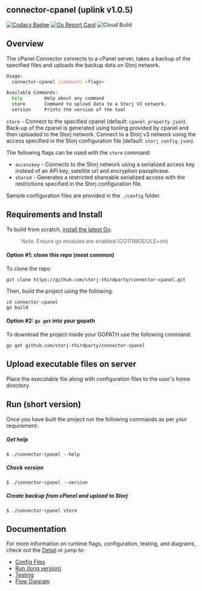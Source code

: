 ## connector-cpanel (uplink v1.0.5)

[![Codacy Badge](https://api.codacy.com/project/badge/Grade/5da0d3aaeb1c4b608b1b7d79521e0bfb)](https://app.codacy.com/gh/storj-thirdparty/connector-cpanel?utm_source=github.com&utm_medium=referral&utm_content=storj-thirdparty/connector-cpanel&utm_campaign=Badge_Grade_Dashboard)
[![Go Report Card](https://goreportcard.com/badge/github.com/storj-thirdparty/connector-cpanel)](https://goreportcard.com/report/github.com/storj-thirdparty/connector-cpanel)
![Cloud Build](https://storage.googleapis.com/storj-utropic-services-badges/builds/connector-cpanel/branches/master.svg)


## Overview

The cPanel Connector connects to a cPanel server, takes a backup of the specified files and uploads the backup data on Storj network.

```bash
Usage:
  connector-cpanel [command] <flags>

Available Commands:
  help        Help about any command
  store       Command to upload data to a Storj V3 network.
  version     Prints the version of the tool

```



`store` - Connect to the specified cpanel (default: `cpanel_property.json`).  Back-up of the cpanel is generated using tooling provided by cpanel and then uploaded to the Storj network.  Connect to a Storj v3 network using the access specified in the Storj configuration file (default: `storj_config.json`).

The following flags  can be used with the `store` command:

* `accesskey` - Connects to the Storj network using a serialized access key instead of an API key, satellite url and encryption passphrase.
* `shared` - Generates a restricted shareable serialized access with the restrictions specified in the Storj configuration file.


Sample configuration files are provided in the `./config` folder.



## Requirements and Install

To build from scratch, [install the latest Go](https://golang.org/doc/install#install).

> Note: Ensure go modules are enabled (GO111MODULE=on)



#### Option #1: clone this repo (most common)

To clone the repo

```
git clone https://github.com/storj-thirdparty/connector-cpanel.git
```
Then, build the project using the following:

```
cd connector-cpanel
go build
```



#### Option #2:  ``go get`` into your gopath

 To download the project inside your GOPATH use the following command:

```
go get github.com/storj-thirdparty/connector-cpanel
```

## Upload executable files on server

Place the executable file along with configuration files to the user's home directory. 

## Run (short version)

Once you have built the project run the following commands as per your requirement:

##### Get help

```
$ ./connector-cpanel --help
```

##### Check version

```
$ ./connector-cpanel --version
```

##### Create backup from cPanel and upload to Storj

```
$ ./connector-cpanel store
```



## Documentation

For more information on runtime flags, configuration, testing, and diagrams, check out the [Detail](//github.com/storj-thirdparty/connector-cpanel/wiki/) or jump to:

* [Config Files](//github.com/storj-thirdparty/connector-cpanel/wiki/#config-files)
* [Run (long version)](//github.com/utropicmedia/storj-cpanl/wiki/#run)
* [Testing](//github.com/storj-thirdparty/connector-cpanel/wiki/#testing)
* [Flow Diagram](//github.com/storj-thirdparty/connector-cpanel/wiki/#flow-diagram)

